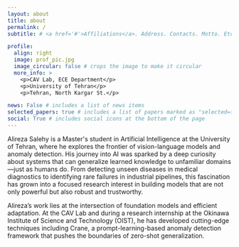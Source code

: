 ```yaml
---
layout: about
title: about
permalink: /
subtitle: # <a href='#'>Affiliations</a>. Address. Contacts. Motto. Etc.

profile:
  align: right
  image: prof_pic.jpg
  image_circular: false # crops the image to make it circular
  more_info: >
    <p>CAV Lab, ECE Department</p>
    <p>University of Tehran</p>
    <p>Tehran, North Kargar St.</p>

news: False # includes a list of news items
selected_papers: true # includes a list of papers marked as "selected={true}"
social: True # includes social icons at the bottom of the page
---
```


Alireza Salehy is a Master's student in Artificial Intelligence at the University of Tehran, where he explores the frontier of vision-language models and anomaly detection. His journey into AI was sparked by a deep curiosity about systems that can generalize learned knowledge to unfamiliar domains—just as humans do. From detecting unseen diseases in medical diagnostics to identifying rare failures in industrial pipelines, this fascination has grown into a focused research interest in building models that are not only powerful but also robust and trustworthy.

Alireza’s work lies at the intersection of foundation models and efficient adaptation. At the CAV Lab and during a research internship at the Okinawa Institute of Science and Technology (OIST), he has developed cutting-edge techniques including Crane, a prompt-learning-based anomaly detection framework that pushes the boundaries of zero-shot generalization.
